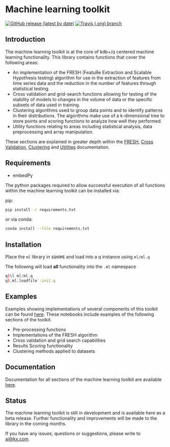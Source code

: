 # Machine learning toolkit

[![GitHub release (latest by date)](https://img.shields.io/github/v/release/kxsystems/ml)](https://github.com/kxsystems/ml/releases) [![Travis (.org) branch](https://img.shields.io/travis/kxsystems/embedpy/master?label=travis%20build)](https://travis-ci.org/kxsystems/ml/branches)

## Introduction
The machine learning toolkit is at the core of kdb+/q centered machine learning functionality. This library contains functions that cover the following areas:
*  An implementation of the FRESH (FeatuRe Extraction and Scalable Hypothesis testing) algorithm for use in the extraction of features from time series data and the reduction in the number of features through statistical testing. 
*  Cross validation and grid-search functions allowing for testing of the stability of models to changes in the volume of data or the specific subsets of data used in training.
*  Clustering algorithms used to group data points and to identify patterns in their distributions. The algorithms make use of a k-dimensional tree to store points and scoring functions to analyze how well they performed.
*  Utility functions relating to areas including statistical analysis, data preprocessing and array manipulation.

These sections are explained in greater depth within the [FRESH](https://code.kx.com/v2/ml/toolkit/fresh/), [Cross Validation](https://code.kx.com/v2/ml/toolkit/xval), [Clustering](https://code.kx.com/v2/ml/toolkit/clustering/algos/) and [Utilities](https://code.kx.com/v2/ml/toolkit/utilities/metric) documentation.

## Requirements

- embedPy

The python packages required to allow successful execution of all functions within the machine learning toolkit can be installed via:

pip:
```bash
pip install -r requirements.txt
```

or via conda:
```bash
conda install --file requirements.txt
```

## Installation

Place the `ml` library in `$QHOME` and load into a q instance using `ml/ml.q`

The following will load **all** functionality into the `.ml` namespace  
```q
q)\l ml/ml.q
q).ml.loadfile`:init.q
```

## Examples

Examples showing implementations of several components of this toolkit can be found [here](https://github.com/KxSystems/mlnotebooks/). These notebooks include examples of the following sections of the toolkit.

*  Pre-processing functions
*  Implementations of the FRESH algorithm
*  Cross validation and grid search capabilities
*  Results Scoring functionality
*  Clustering methods applied to datasets

## Documentation

Documentation for all sections of the machine learning toolkit are available [here](https://code.kx.com/v2/ml/toolkit/).

## Status

The machine learning toolkit is still in development and is available here as a beta release. Further functionality and improvements will be made to the library in the coming months.

If you have any issues, questions or suggestions, please write to ai@kx.com.

